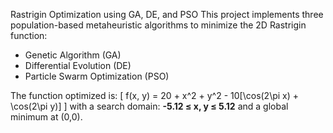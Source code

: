 Rastrigin Optimization using GA, DE, and PSO
This project implements three population-based metaheuristic algorithms to minimize the 2D Rastrigin function:
- Genetic Algorithm (GA)
- Differential Evolution (DE)
- Particle Swarm Optimization (PSO)

The function optimized is:
\[
f(x, y) = 20 + x^2 + y^2 - 10[\cos(2\pi x) + \cos(2\pi y)]
\]
with a search domain: **-5.12 ≤ x, y ≤ 5.12** and a global minimum at (0,0).